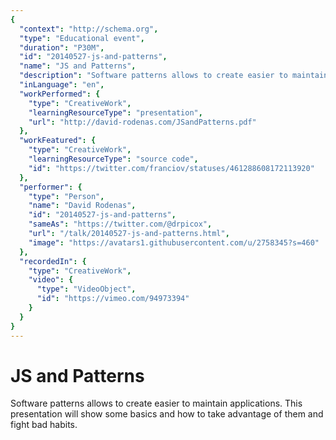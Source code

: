 ```yaml
---
{
  "context": "http://schema.org",
  "type": "Educational event",
  "duration": "P30M",
  "id": "20140527-js-and-patterns",
  "name": "JS and Patterns",
  "description": "Software patterns allows to create easier to maintain applications. This presentation will show some basics and how to take advantage of them and fight bad habits.",
  "inLanguage": "en",
  "workPerformed": {
    "type": "CreativeWork",
    "learningResourceType": "presentation",
    "url": "http://david-rodenas.com/JSandPatterns.pdf"
  },
  "workFeatured": {
    "type": "CreativeWork",
    "learningResourceType": "source code",
    "id": "https://twitter.com/franciov/statuses/461288608172113920"
  },
  "performer": {
    "type": "Person",
    "name": "David Rodenas",
    "id": "20140527-js-and-patterns",
    "sameAs": "https://twitter.com/@drpicox",
    "url": "/talk/20140527-js-and-patterns.html",
    "image": "https://avatars1.githubusercontent.com/u/2758345?s=460"
  },
  "recordedIn": {
    "type": "CreativeWork",
    "video": {
      "type": "VideoObject",
      "id": "https://vimeo.com/94973394"
    }
  }
}
---
```

# JS and Patterns

Software patterns allows to create easier to maintain applications. This presentation will show some basics and how to take advantage of them and fight bad habits.